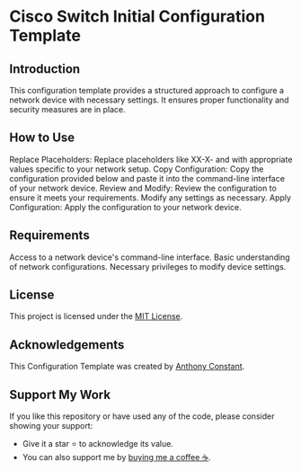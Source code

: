 # Cisco Switch Initial Configuration Template


## Introduction
This configuration template provides a structured approach to configure a network device with necessary settings. It ensures proper functionality and security measures are in place.

## How to Use
Replace Placeholders: Replace placeholders like XX-X<XXX>-<XX> and <PortNumber> with appropriate values specific to your network setup.
Copy Configuration: Copy the configuration provided below and paste it into the command-line interface of your network device.
Review and Modify: Review the configuration to ensure it meets your requirements. Modify any settings as necessary.
Apply Configuration: Apply the configuration to your network device.

## Requirements
Access to a network device's command-line interface.
Basic understanding of network configurations.
Necessary privileges to modify device settings.

## License

This project is licensed under the [MIT License](https://opensource.org/licenses/MIT).

## Acknowledgements

This Configuration Template was created by [Anthony Constant](https://anthonyconstant.co.uk/). 

## Support My Work

If you like this repository or have used any of the code, please consider showing your support:

- Give it a star ⭐️ to acknowledge its value.
- You can also support me by [buying me a coffee ☕️](https://ko-fi.com/W7W144CAO).

